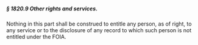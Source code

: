 ##### § 1820.9 Other rights and services. #####

Nothing in this part shall be construed to entitle any person, as of right, to any service or to the disclosure of any record to which such person is not entitled under the FOIA.